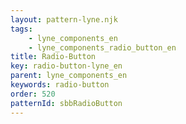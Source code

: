 ```yaml
---
layout: pattern-lyne.njk
tags: 
    - lyne_components_en
    - lyne_components_radio_button_en
title: Radio-Button
key: radio-button-lyne_en
parent: lyne_components_en
keywords: radio-button
order: 520
patternId: sbbRadioButton
---
```

